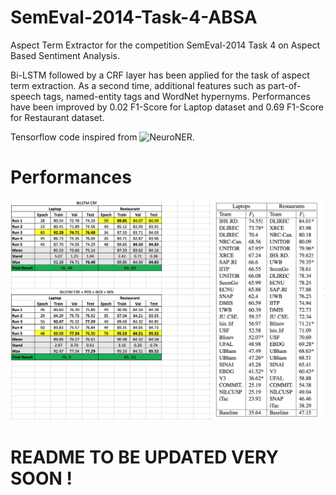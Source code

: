 # SemEval-2014-Task-4-ABSA
Aspect Term Extractor for the competition SemEval-2014 Task 4 on Aspect Based Sentiment Analysis.

Bi-LSTM followed by a CRF layer has been applied for the task of aspect term extraction.
As a second time, additional features such as part-of-speech tags, named-entity tags and WordNet hypernyms. Performances have been improved by 0.02 F1-Score for Laptop dataset and 0.69 F1-Score for Restaurant dataset.

Tensorflow code inspired from ![NeuroNER](https://github.com/Franck-Dernoncourt/NeuroNER).

# Performances

![performances](https://github.com/Diego999/SemEval-2014-Task-4-ABSA/blob/master/performances.png)

# README TO BE UPDATED VERY SOON !
